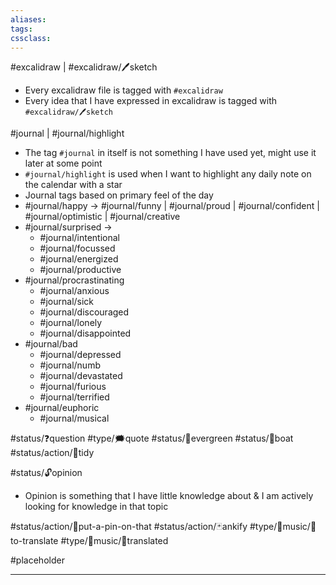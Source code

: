 ```yaml
---
aliases:
tags:
cssclass: 
---
```


#excalidraw | #excalidraw/🖊sketch 
- Every excalidraw file is tagged with `#excalidraw`   
- Every idea that I have expressed in excalidraw is tagged with `#excalidraw/🖊sketch`

 #journal | #journal/highlight
 - The tag `#journal` in itself is not something I have used yet, might use it later at some point
 - `#journal/highlight` is used when I want to highlight any daily note on the calendar with a star
 - Journal tags based on primary feel of the day
 - #journal/happy → #journal/funny | #journal/proud | #journal/confident | #journal/optimistic | #journal/creative
- #journal/surprised → 
	- #journal/intentional
	- #journal/focussed
	- #journal/energized
	- #journal/productive
- #journal/procrastinating
	- #journal/anxious
	- #journal/sick
	- #journal/discouraged
	- #journal/lonely
	- #journal/disappointed
- #journal/bad 
	- #journal/depressed
	- #journal/numb
	- #journal/devastated
	- #journal/furious
	- #journal/terrified
- #journal/euphoric 
	- #journal/musical



#status/❓question 
#type/🗯quote
#status/🌲evergreen
#status/🍃boat
#status/action/🧹tidy

#status/🔓opinion
- Opinion is something that I have little knowledge about & I am actively looking for knowledge in that topic

#status/action/📌put-a-pin-on-that
#status/action/🃏ankify
#type/🎵music/📰to-translate
#type/🎵music/📄translated


#placeholder

---
